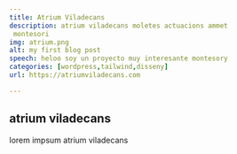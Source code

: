 ```yaml
---
title: Atrium Viladecans
description: atrium viladecans moletes actuacions ammet
 montesori
img: atrium.png
alt: my first blog post
speech: heloo soy un proyecto muy interesante montesory
categories: [wordpress,tailwind,disseny]
url: https://atriumviladecans.com

---
```


## atrium viladecans

lorem impsum atrium viladecans